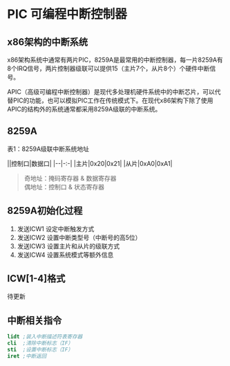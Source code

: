 # PIC 可编程中断控制器
## x86架构的中断系统
x86架构系统中通常有两片PIC，8259A是最常用的中断控制器，每一片8259A有8个IRQ信号，两片控制器级联可以提供15（主片7个，从片8个）个硬件中断信号。

APIC（高级可编程中断控制器）是现代多处理机硬件系统中的中断芯片，可以代替PIC的功能，也可以模拟PIC工作在传统模式下。在现代x86架构下除了使用APIC的结构外的系统通常都采用8259A级联的中断系统。

## 8259A
表1：8259A级联中断系统地址

||控制口|数据口|
|--|-:-|
|主片|0x20|0x21|
|从片|0xA0|0xA1|
> 奇地址：掩码寄存器 & 数据寄存器<br/>
> 偶地址：控制口 & 状态寄存器

## 8259A初始化过程
1. 发送ICW1 设定中断触发方式
1. 发送ICW2 设置中断类型号（中断号的高5位）
1. 发送ICW3 设置主片和从片的级联方式
1. 发送ICW4 设置系统模式等额外信息

## ICW[1-4]格式
待更新


## 中断相关指令
```nasm
lidt ;装入中断描述符表寄存器
cli  ;清除中断标志（IF）
sti  ;设置中断标志（IF）
iret ;中断返回

```
